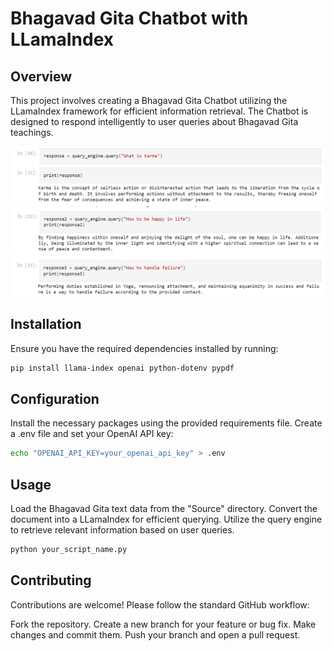 # Bhagavad Gita Chatbot with LLamaIndex

## Overview

This project involves creating a Bhagavad Gita Chatbot utilizing the LLamaIndex framework for efficient information retrieval. The Chatbot is designed to respond intelligently to user queries about Bhagavad Gita teachings.

![Demo Image 1](Demo/img1.png)
![Demo Image 2](Demo/img2.png)
![Demo Image 3](Demo/img3.png)

## Installation

Ensure you have the required dependencies installed by running:

```bash
pip install llama-index openai python-dotenv pypdf
```

## Configuration
Install the necessary packages using the provided requirements file.
Create a .env file and set your OpenAI API key:

```bash
echo "OPENAI_API_KEY=your_openai_api_key" > .env
```

## Usage

Load the Bhagavad Gita text data from the "Source" directory.
Convert the document into a LLamaIndex for efficient querying.
Utilize the query engine to retrieve relevant information based on user queries.

```bash
python your_script_name.py
```

## Contributing

Contributions are welcome! Please follow the standard GitHub workflow:

Fork the repository.
Create a new branch for your feature or bug fix.
Make changes and commit them.
Push your branch and open a pull request.

